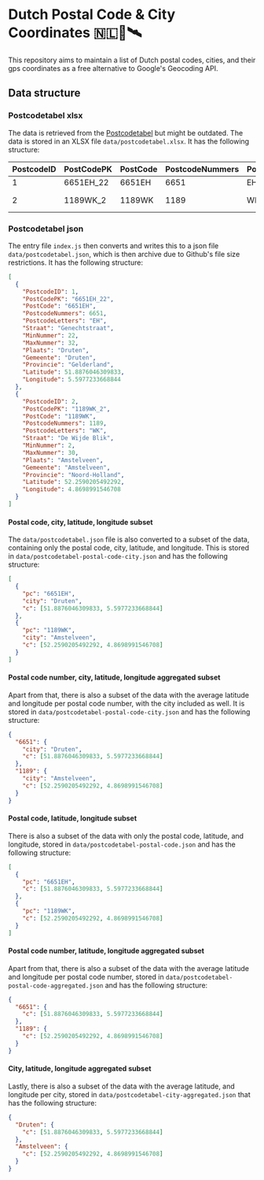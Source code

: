 # Dutch Postal Code & City Coordinates 🇳🇱📯🛰️

This repository aims to maintain a list of Dutch postal codes, cities, and their gps coordinates as a free alternative to Google's Geocoding API.

## Data structure

### Postcodetabel xlsx

The data is retrieved from the [Postcodetabel](http://www.sqlblog.nl/postcodetabel-nederland-sql-script/) but might be outdated. The data is stored in an XLSX file `data/postcodetabel.xlsx`. It has the following structure:

| PostcodeID | PostCodePK | PostCode | PostcodeNummers | PostcodeLetters | Straat        | MinNummer | MaxNummer | Plaats     | Gemeente   | Provincie     | Latitude         | Longitude       |
| ---------- | ---------- | -------- | --------------- | --------------- | ------------- | --------- | --------- | ---------- | ---------- | ------------- | ---------------- | --------------- |
| 1          | 6651EH_22  | 6651EH   | 6651            | EH              | Genechtstraat | 22        | 32        | Druten     | Druten     | Gelderland    | 51.8876046309833 | 5.5977233668844 |
| 2          | 1189WK_2   | 1189WK   | 1189            | WK              | De Wijde Blik | 2         | 30        | Amstelveen | Amstelveen | Noord-Holland | 52.2590205492292 | 4.8698991546708 |

### Postcodetabel json

The entry file `index.js` then converts and writes this to a json file `data/postcodetabel.json`, which is then archive due to Github's file size restrictions. It has the following structure:

```json
[
  {
    "PostcodeID": 1,
    "PostCodePK": "6651EH_22",
    "PostCode": "6651EH",
    "PostcodeNummers": 6651,
    "PostcodeLetters": "EH",
    "Straat": "Genechtstraat",
    "MinNummer": 22,
    "MaxNummer": 32,
    "Plaats": "Druten",
    "Gemeente": "Druten",
    "Provincie": "Gelderland",
    "Latitude": 51.8876046309833,
    "Longitude": 5.5977233668844
  },
  {
    "PostcodeID": 2,
    "PostCodePK": "1189WK_2",
    "PostCode": "1189WK",
    "PostcodeNummers": 1189,
    "PostcodeLetters": "WK",
    "Straat": "De Wijde Blik",
    "MinNummer": 2,
    "MaxNummer": 30,
    "Plaats": "Amstelveen",
    "Gemeente": "Amstelveen",
    "Provincie": "Noord-Holland",
    "Latitude": 52.2590205492292,
    "Longitude": 4.8698991546708
  }
]
```

#### Postal code, city, latitude, longitude subset

The `data/postcodetabel.json` file is also converted to a subset of the data, containing only the postal code, city, latitude, and longitude. This is stored in `data/postcodetabel-postal-code-city.json` and has the following structure:

```json
[
  {
    "pc": "6651EH",
    "city": "Druten",
    "c": [51.8876046309833, 5.5977233668844]
  },
  {
    "pc": "1189WK",
    "city": "Amstelveen",
    "c": [52.2590205492292, 4.8698991546708]
  }
]
```

#### Postal code number, city, latitude, longitude aggregated subset

Apart from that, there is also a subset of the data with the average latitude and longitude per postal code number, with the city included as well. It is stored in `data/postcodetabel-postal-code-city.json` and has the following structure:

```json
{
  "6651": {
    "city": "Druten",
    "c": [51.8876046309833, 5.5977233668844]
  },
  "1189": {
    "city": "Amstelveen",
    "c": [52.2590205492292, 4.8698991546708]
  }
}
```

#### Postal code, latitude, longitude subset

There is also a subset of the data with only the postal code, latitude, and longitude, stored in `data/postcodetabel-postal-code.json` and has the following structure:

```json
[
  {
    "pc": "6651EH",
    "c": [51.8876046309833, 5.5977233668844]
  },
  {
    "pc": "1189WK",
    "c": [52.2590205492292, 4.8698991546708]
  }
]
```

#### Postal code number, latitude, longitude aggregated subset

Apart from that, there is also a subset of the data with the average latitude and longitude per postal code number, stored in `data/postcodetabel-postal-code-aggregated.json` and has the following structure:

```json
{
  "6651": {
    "c": [51.8876046309833, 5.5977233668844]
  },
  "1189": {
    "c": [52.2590205492292, 4.8698991546708]
  }
}
```

#### City, latitude, longitude aggregated subset

Lastly, there is also a subset of the data with the average latitude, and longitude per city, stored in `data/postcodetabel-city-aggregated.json` that has the following structure:

```json
{
  "Druten": {
    "c": [51.8876046309833, 5.5977233668844]
  },
  "Amstelveen": {
    "c": [52.2590205492292, 4.8698991546708]
  }
}
```

